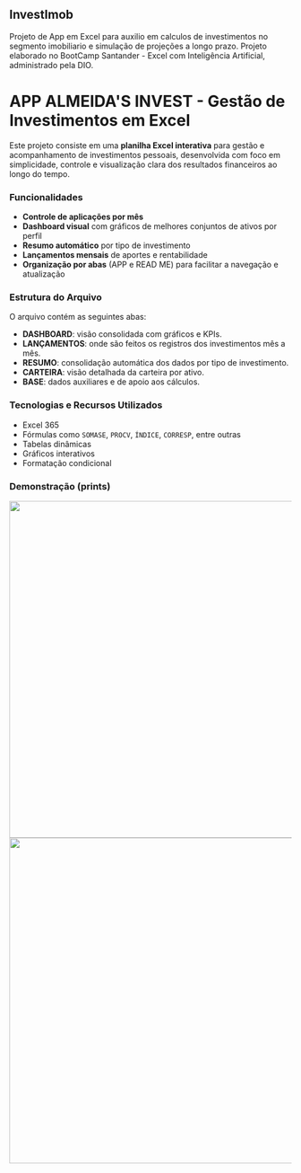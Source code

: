 ## InvestImob
Projeto de App em Excel para auxilio em calculos de investimentos no segmento imobiliario e simulação de projeções a longo prazo. Projeto elaborado no BootCamp Santander - Excel com Inteligência Artificial, administrado pela DIO.




# **APP ALMEIDA'S INVEST - Gestão de Investimentos em Excel**

Este projeto consiste em uma **planilha Excel interativa** para gestão e acompanhamento de investimentos pessoais, desenvolvida com foco em simplicidade, controle e visualização clara dos resultados financeiros ao longo do tempo.

### Funcionalidades

-  **Controle de aplicações por mês**
-  **Dashboard visual** com gráficos de melhores conjuntos de ativos por perfil
-  **Resumo automático** por tipo de investimento
-  **Lançamentos mensais** de aportes e rentabilidade
-  **Organização por abas** (APP e READ ME) para facilitar a navegação e atualização

### Estrutura do Arquivo

O arquivo contém as seguintes abas:

- **DASHBOARD**: visão consolidada com gráficos e KPIs.
- **LANÇAMENTOS**: onde são feitos os registros dos investimentos mês a mês.
- **RESUMO**: consolidação automática dos dados por tipo de investimento.
- **CARTEIRA**: visão detalhada da carteira por ativo.
- **BASE**: dados auxiliares e de apoio aos cálculos.

### Tecnologias e Recursos Utilizados

- Excel 365
- Fórmulas como `SOMASE`, `PROCV`, `ÍNDICE`, `CORRESP`, entre outras
- Tabelas dinâmicas
- Gráficos interativos
- Formatação condicional

### Demonstração (prints)

<div align>
  <img src="https://github.com/user-attachments/assets/b56a7f53-215a-4533-a225-f2d450cc3bbf" width="600px" />
  </div>
<div align>
  <img src="https://github.com/user-attachments/assets/b671e291-0942-4c74-9729-480eb987a333" width="580px" />
  </div>
